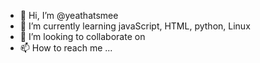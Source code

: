 - 👋 Hi, I’m @yeathatsmee
- 🌱 I’m currently learning javaScript, HTML, python, Linux
- 💞️ I’m looking to collaborate on 
- 📫 How to reach me ...
